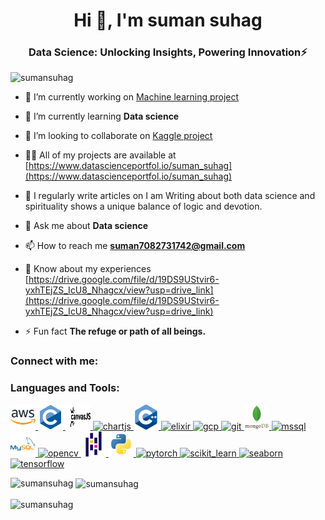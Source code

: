<h1 align="center">Hi 👋, I'm suman suhag</h1>
<h3 align="center">Data Science: Unlocking Insights, Powering Innovation⚡</h3>

<p align="left"> <img src="https://komarev.com/ghpvc/?username=sumansuhag&label=Profile%20views&color=0e75b6&style=flat" alt="sumansuhag" /> </p>

- 🔭 I’m currently working on [Machine learning project](https://colab.research.google.com/drive/12qnCkji4YTI7mpXoSlDFNwECT1xrVXuA?authuser=0#scrollTo=68fL_OtUhsk9&uniqifier=2)

- 🌱 I’m currently learning **Data science**

- 👯 I’m looking to collaborate on [Kaggle project](https://www.kaggle.com/competitions/ai-mathematical-olympiad-progress-prize-2)

- 👨‍💻 All of my projects are available at [https://www.datascienceportfol.io/suman_suhag](https://www.datascienceportfol.io/suman_suhag)

- 📝 I regularly write articles on I am Writing about both data science and spirituality shows a unique balance of logic and devotion.

- 💬 Ask me about **Data science**

- 📫 How to reach me **suman7082731742@gmail.com**

- 📄 Know about my experiences [https://drive.google.com/file/d/19DS9UStvir6-yxhTEjZS_IcU8_Nhagcx/view?usp=drive_link](https://drive.google.com/file/d/19DS9UStvir6-yxhTEjZS_IcU8_Nhagcx/view?usp=drive_link)

- ⚡ Fun fact **The refuge or path of all beings.**

<h3 align="left">Connect with me:</h3>
<p align="left">
</p>

<h3 align="left">Languages and Tools:</h3>
<p align="left"> <a href="https://aws.amazon.com" target="_blank" rel="noreferrer"> <img src="https://raw.githubusercontent.com/devicons/devicon/master/icons/amazonwebservices/amazonwebservices-original-wordmark.svg" alt="aws" width="40" height="40"/> </a> <a href="https://www.cprogramming.com/" target="_blank" rel="noreferrer"> <img src="https://raw.githubusercontent.com/devicons/devicon/master/icons/c/c-original.svg" alt="c" width="40" height="40"/> </a> <a href="https://canvasjs.com" target="_blank" rel="noreferrer"> <img src="https://raw.githubusercontent.com/Hardik0307/Hardik0307/master/assets/canvasjs-charts.svg" alt="canvasjs" width="40" height="40"/> </a> <a href="https://www.chartjs.org" target="_blank" rel="noreferrer"> <img src="https://www.chartjs.org/media/logo-title.svg" alt="chartjs" width="40" height="40"/> </a> <a href="https://www.w3schools.com/cpp/" target="_blank" rel="noreferrer"> <img src="https://raw.githubusercontent.com/devicons/devicon/master/icons/cplusplus/cplusplus-original.svg" alt="cplusplus" width="40" height="40"/> </a> <a href="https://elixir-lang.org" target="_blank" rel="noreferrer"> <img src="https://www.vectorlogo.zone/logos/elixir-lang/elixir-lang-icon.svg" alt="elixir" width="40" height="40"/> </a> <a href="https://cloud.google.com" target="_blank" rel="noreferrer"> <img src="https://www.vectorlogo.zone/logos/google_cloud/google_cloud-icon.svg" alt="gcp" width="40" height="40"/> </a> <a href="https://git-scm.com/" target="_blank" rel="noreferrer"> <img src="https://www.vectorlogo.zone/logos/git-scm/git-scm-icon.svg" alt="git" width="40" height="40"/> </a> <a href="https://www.mongodb.com/" target="_blank" rel="noreferrer"> <img src="https://raw.githubusercontent.com/devicons/devicon/master/icons/mongodb/mongodb-original-wordmark.svg" alt="mongodb" width="40" height="40"/> </a> <a href="https://www.microsoft.com/en-us/sql-server" target="_blank" rel="noreferrer"> <img src="https://www.svgrepo.com/show/303229/microsoft-sql-server-logo.svg" alt="mssql" width="40" height="40"/> </a> <a href="https://www.mysql.com/" target="_blank" rel="noreferrer"> <img src="https://raw.githubusercontent.com/devicons/devicon/master/icons/mysql/mysql-original-wordmark.svg" alt="mysql" width="40" height="40"/> </a> <a href="https://opencv.org/" target="_blank" rel="noreferrer"> <img src="https://www.vectorlogo.zone/logos/opencv/opencv-icon.svg" alt="opencv" width="40" height="40"/> </a> <a href="https://pandas.pydata.org/" target="_blank" rel="noreferrer"> <img src="https://raw.githubusercontent.com/devicons/devicon/2ae2a900d2f041da66e950e4d48052658d850630/icons/pandas/pandas-original.svg" alt="pandas" width="40" height="40"/> </a> <a href="https://www.python.org" target="_blank" rel="noreferrer"> <img src="https://raw.githubusercontent.com/devicons/devicon/master/icons/python/python-original.svg" alt="python" width="40" height="40"/> </a> <a href="https://pytorch.org/" target="_blank" rel="noreferrer"> <img src="https://www.vectorlogo.zone/logos/pytorch/pytorch-icon.svg" alt="pytorch" width="40" height="40"/> </a> <a href="https://scikit-learn.org/" target="_blank" rel="noreferrer"> <img src="https://upload.wikimedia.org/wikipedia/commons/0/05/Scikit_learn_logo_small.svg" alt="scikit_learn" width="40" height="40"/> </a> <a href="https://seaborn.pydata.org/" target="_blank" rel="noreferrer"> <img src="https://seaborn.pydata.org/_images/logo-mark-lightbg.svg" alt="seaborn" width="40" height="40"/> </a> <a href="https://www.tensorflow.org" target="_blank" rel="noreferrer"> <img src="https://www.vectorlogo.zone/logos/tensorflow/tensorflow-icon.svg" alt="tensorflow" width="40" height="40"/> </a> </p>

<p><img align="left" src="https://github-readme-stats.vercel.app/api/top-langs?username=sumansuhag&show_icons=true&locale=en&layout=compact" alt="sumansuhag" /></p>

<p>&nbsp;<img align="center" src="https://github-readme-stats.vercel.app/api?username=sumansuhag&show_icons=true&locale=en" alt="sumansuhag" /></p>

<p><img align="center" src="https://github-readme-streak-stats.herokuapp.com/?user=sumansuhag&" alt="sumansuhag" /></p>

